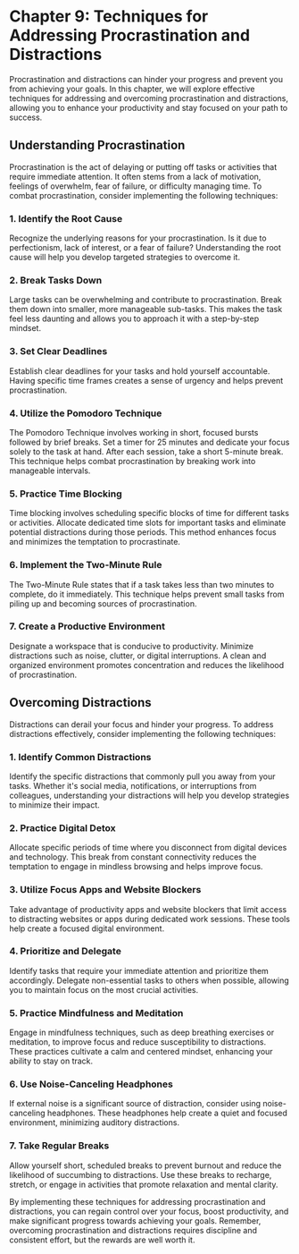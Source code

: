 Chapter 9: Techniques for Addressing Procrastination and Distractions
=====================================================================

Procrastination and distractions can hinder your progress and prevent you from achieving your goals. In this chapter, we will explore effective techniques for addressing and overcoming procrastination and distractions, allowing you to enhance your productivity and stay focused on your path to success.

Understanding Procrastination
-----------------------------

Procrastination is the act of delaying or putting off tasks or activities that require immediate attention. It often stems from a lack of motivation, feelings of overwhelm, fear of failure, or difficulty managing time. To combat procrastination, consider implementing the following techniques:

### 1. Identify the Root Cause

Recognize the underlying reasons for your procrastination. Is it due to perfectionism, lack of interest, or a fear of failure? Understanding the root cause will help you develop targeted strategies to overcome it.

### 2. Break Tasks Down

Large tasks can be overwhelming and contribute to procrastination. Break them down into smaller, more manageable sub-tasks. This makes the task feel less daunting and allows you to approach it with a step-by-step mindset.

### 3. Set Clear Deadlines

Establish clear deadlines for your tasks and hold yourself accountable. Having specific time frames creates a sense of urgency and helps prevent procrastination.

### 4. Utilize the Pomodoro Technique

The Pomodoro Technique involves working in short, focused bursts followed by brief breaks. Set a timer for 25 minutes and dedicate your focus solely to the task at hand. After each session, take a short 5-minute break. This technique helps combat procrastination by breaking work into manageable intervals.

### 5. Practice Time Blocking

Time blocking involves scheduling specific blocks of time for different tasks or activities. Allocate dedicated time slots for important tasks and eliminate potential distractions during those periods. This method enhances focus and minimizes the temptation to procrastinate.

### 6. Implement the Two-Minute Rule

The Two-Minute Rule states that if a task takes less than two minutes to complete, do it immediately. This technique helps prevent small tasks from piling up and becoming sources of procrastination.

### 7. Create a Productive Environment

Designate a workspace that is conducive to productivity. Minimize distractions such as noise, clutter, or digital interruptions. A clean and organized environment promotes concentration and reduces the likelihood of procrastination.

Overcoming Distractions
-----------------------

Distractions can derail your focus and hinder your progress. To address distractions effectively, consider implementing the following techniques:

### 1. Identify Common Distractions

Identify the specific distractions that commonly pull you away from your tasks. Whether it's social media, notifications, or interruptions from colleagues, understanding your distractions will help you develop strategies to minimize their impact.

### 2. Practice Digital Detox

Allocate specific periods of time where you disconnect from digital devices and technology. This break from constant connectivity reduces the temptation to engage in mindless browsing and helps improve focus.

### 3. Utilize Focus Apps and Website Blockers

Take advantage of productivity apps and website blockers that limit access to distracting websites or apps during dedicated work sessions. These tools help create a focused digital environment.

### 4. Prioritize and Delegate

Identify tasks that require your immediate attention and prioritize them accordingly. Delegate non-essential tasks to others when possible, allowing you to maintain focus on the most crucial activities.

### 5. Practice Mindfulness and Meditation

Engage in mindfulness techniques, such as deep breathing exercises or meditation, to improve focus and reduce susceptibility to distractions. These practices cultivate a calm and centered mindset, enhancing your ability to stay on track.

### 6. Use Noise-Canceling Headphones

If external noise is a significant source of distraction, consider using noise-canceling headphones. These headphones help create a quiet and focused environment, minimizing auditory distractions.

### 7. Take Regular Breaks

Allow yourself short, scheduled breaks to prevent burnout and reduce the likelihood of succumbing to distractions. Use these breaks to recharge, stretch, or engage in activities that promote relaxation and mental clarity.

By implementing these techniques for addressing procrastination and distractions, you can regain control over your focus, boost productivity, and make significant progress towards achieving your goals. Remember, overcoming procrastination and distractions requires discipline and consistent effort, but the rewards are well worth it.
